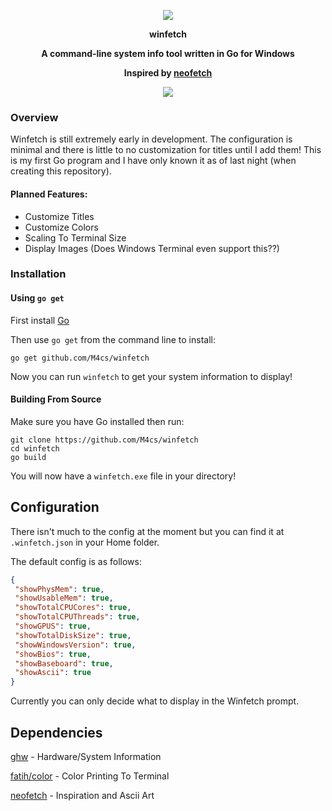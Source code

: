 <p align="center">
    <b>
    <img src="https://raw.githubusercontent.com/M4cs/winfetch/master/gitimages/logo.png"/>
    <p align="center">winfetch</h1>
    <p align="center">A command-line system info tool written in Go for Windows</p>
    <p align="center">Inspired by <a href="https://github.com/dylanaraps/neofetch">neofetch</a></p>
    <p align="center"><img src="https://raw.githubusercontent.com/M4cs/winfetch/master/gitimages/preview.gif"/></p></b>
</p>


### Overview
Winfetch is still extremely early in development. The configuration is minimal and there is little to no customization for titles until I add them! This is my first Go program and I have only known it as of last night (when creating this repository).

#### Planned Features:

- Customize Titles
- Customize Colors
- Scaling To Terminal Size
- Display Images (Does Windows Terminal even support this??)

### Installation

#### Using `go get`

First install [Go](https://golang.org/)

Then use `go get` from the command line to install:

```
go get github.com/M4cs/winfetch
```

Now you can run `winfetch` to get your system information to display!

#### Building From Source

Make sure you have Go installed then run:

```
git clone https://github.com/M4cs/winfetch
cd winfetch
go build
```

You will now have a `winfetch.exe` file in your directory!

## Configuration

There isn't much to the config at the moment but you can find it at `.winfetch.json` in your Home folder.

The default config is as follows:

```json
{
 "showPhysMem": true,
 "showUsableMem": true,
 "showTotalCPUCores": true,
 "showTotalCPUThreads": true,
 "showGPUS": true,
 "showTotalDiskSize": true,
 "showWindowsVersion": true,
 "showBios": true,
 "showBaseboard": true,
 "showAscii": true
}
```

Currently you can only decide what to display in the Winfetch prompt.


## Dependencies

[ghw](https://github.com/jaypipes/ghw) - Hardware/System Information

[fatih/color](https://github.com/fatih/color) - Color Printing To Terminal

[neofetch](https://github.com/dylanaraps/neofetch) - Inspiration and Ascii Art


